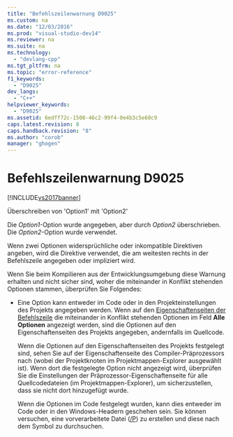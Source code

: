 ```yaml
---
title: "Befehlszeilenwarnung D9025"
ms.custom: na
ms.date: "12/03/2016"
ms.prod: "visual-studio-dev14"
ms.reviewer: na
ms.suite: na
ms.technology: 
  - "devlang-cpp"
ms.tgt_pltfrm: na
ms.topic: "error-reference"
f1_keywords: 
  - "D9025"
dev_langs: 
  - "C++"
helpviewer_keywords: 
  - "D9025"
ms.assetid: 6edff72c-1508-46c2-99f4-0e4b3c5e60c9
caps.latest.revision: 8
caps.handback.revision: "8"
ms.author: "corob"
manager: "ghogen"
---
```

# Befehlszeilenwarnung D9025
[!INCLUDE[vs2017banner](../../assembler/inline/includes/vs2017banner.md)]

Überschreiben von 'Option1' mit 'Option2'  
  
 Die *Option1*\-Option wurde angegeben, aber durch *Option2* überschrieben.  Die *Option2*\-Option wurde verwendet.  
  
 Wenn zwei Optionen widersprüchliche oder inkompatible Direktiven angeben, wird die Direktive verwendet, die am weitesten rechts in der Befehlszeile angegeben oder impliziert wird.  
  
 Wenn Sie beim Kompilieren aus der Entwicklungsumgebung diese Warnung erhalten und nicht sicher sind, woher die miteinander in Konflikt stehenden Optionen stammen, überprüfen Sie Folgendes:  
  
-   Eine Option kann entweder im Code oder in den Projekteinstellungen des Projekts angegeben werden.  Wenn auf den [Eigenschaftenseiten der Befehlszeile](../../ide/command-line-property-pages.md) die miteinander in Konflikt stehenden Optionen im Feld **Alle Optionen** angezeigt werden, sind die Optionen auf den Eigenschaftenseiten des Projekts angegeben, andernfalls im Quellcode.  
  
     Wenn die Optionen auf den Eigenschaftenseiten des Projekts festgelegt sind, sehen Sie auf der Eigenschaftenseite des Compiler\-Präprozessors nach \(wobei der Projektknoten im Projektmappen\-Explorer ausgewählt ist\).  Wenn dort die festgelegte Option nicht angezeigt wird, überprüfen Sie die Einstellungen der Präprozessor\-Eigenschaftenseite für alle Quellcodedateien \(im Projektmappen\-Explorer\), um sicherzustellen, dass sie nicht dort hinzugefügt wurde.  
  
     Wenn die Optionen im Code festgelegt wurden, kann dies entweder im Code oder in den Windows\-Headern geschehen sein.  Sie können versuchen, eine vorverarbeitete Datei \([\/P](../../build/reference/p-preprocess-to-a-file.md)\) zu erstellen und diese nach dem Symbol zu durchsuchen.